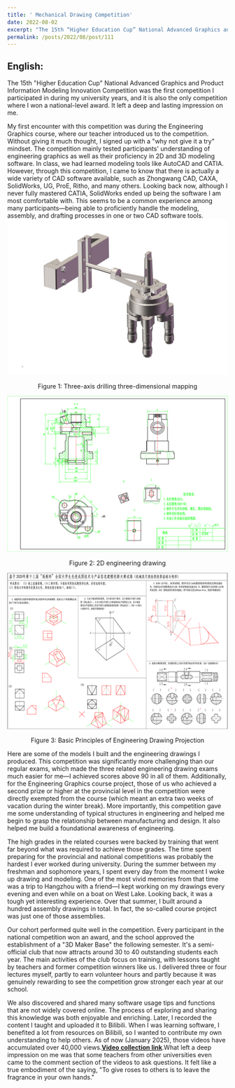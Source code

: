 ```yaml
---
title: ' Mechanical Drawing Competition'
date: 2022-08-02
excerpt: "The 15th “Higher Education Cup” National Advanced Graphics and Product Information Modeling Innovation Competition  [more](/posts/2022/08/post/111)"
permalink: /posts/2022/08/post/111
---
```

## English: 

The 15th "Higher Education Cup" National Advanced Graphics and Product Information Modeling Innovation Competition was the first competition I participated in during my university years, and it is also the only competition where I won a national-level award. It left a deep and lasting impression on me.

My first encounter with this competition was during the Engineering Graphics course, where our teacher introduced us to the competition. Without giving it much thought, I signed up with a "why not give it a try" mindset. The competition mainly tested participants' understanding of engineering graphics as well as their proficiency in 2D and 3D modeling software. In class, we had learned modeling tools like AutoCAD and CATIA. However, through this competition, I came to know that there is actually a wide variety of CAD software available, such as Zhongwang CAD, CAXA, SolidWorks, UG, ProE, Ritho, and many others. Looking back now, although I never fully mastered CATIA, SolidWorks ended up being the software I am most comfortable with. This seems to be a common experience among many participants—being able to proficiently handle the modeling, assembly, and drafting processes in one or two CAD software tools.
![三维制图](/assets/images/三维制图.png)
<center>Figure 1: Three-axis drilling three-dimensional mapping</center>


![二维工程图绘制](/assets/images/二维工程图绘制.png)
<center>Figure 2: 2D engineering drawing</center>


![工程制图投影基础](/assets/images/工程制图投影基础.png)
<center>Figure 3: Basic Principles of Engineering Drawing Projection</center>

Here are some of the models I built and the engineering drawings I produced. This competition was significantly more challenging than our regular exams, which made the three related engineering drawing exams much easier for me—I achieved scores above 90 in all of them. Additionally, for the Engineering Graphics course project, those of us who achieved a second prize or higher at the provincial level in the competition were directly exempted from the course (which meant an extra two weeks of vacation during the winter break). More importantly, this competition gave me some understanding of typical structures in engineering and helped me begin to grasp the relationship between manufacturing and design. It also helped me build a foundational awareness of engineering.

The high grades in the related courses were backed by training that went far beyond what was required to achieve those grades. The time spent preparing for the provincial and national competitions was probably the hardest I ever worked during university. During the summer between my freshman and sophomore years, I spent every day from the moment I woke up drawing and modeling. One of the most vivid memories from that time was a trip to Hangzhou with a friend—I kept working on my drawings every evening and even while on a boat on West Lake. Looking back, it was a tough yet interesting experience. Over that summer, I built around a hundred assembly drawings in total. In fact, the so-called course project was just one of those assemblies.

Our cohort performed quite well in the competition. Every participant in the national competition won an award, and the school approved the establishment of a "3D Maker Base" the following semester. It's a semi-official club that now attracts around 30 to 40 outstanding students each year. The main activities of the club focus on training, with lessons taught by teachers and former competition winners like us. I delivered three or four lectures myself, partly to earn volunteer hours and partly because it was genuinely rewarding to see the competition grow stronger each year at our school.

We also discovered and shared many software usage tips and functions that are not widely covered online. The process of exploring and sharing this knowledge was both enjoyable and enriching. Later, I recorded the content I taught and uploaded it to Bilibili. When I was learning software, I benefited a lot from resources on Bilibili, so I wanted to contribute my own understanding to help others. As of now (January 2025), those videos have accumulated over 40,000 views.[**Video collection link**](https://space.bilibili.com/1330787288/channel/collectiondetail?sid=4448394&spm_id_from=333.788.0.0).What left a deep impression on me was that some teachers from other universities even came to the comment section of the videos to ask questions. It felt like a true embodiment of the saying, "To give roses to others is to leave the fragrance in your own hands."
